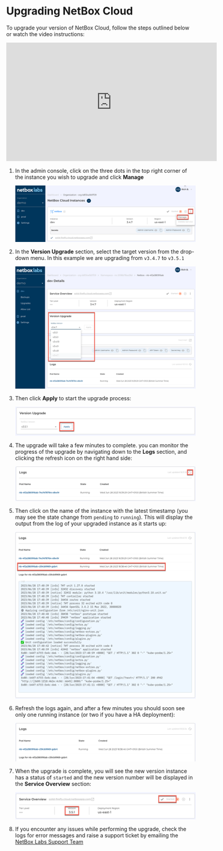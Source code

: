 # Upgrading NetBox Cloud

To upgrade your version of NetBox Cloud, follow the steps outlined below or watch the video instructions: 

<iframe width="560" height="315" src="https://www.youtube.com/embed/9CyJSRCuGXY?si=2bm6fzbT6VI6kxLz" title="YouTube video player" frameborder="0" allow="accelerometer; autoplay; clipboard-write; encrypted-media; gyroscope; picture-in-picture; web-share" allowfullscreen></iframe>

1. In the admin console, click on the three dots in the top right corner of the instance you wish to upgrade and click **Manage**

    ![manage instance](..//images/console/manage_instance.png)

2. In the **Version Upgrade** section, select the target version from the drop-down menu. In this example we are upgrading from `v3.4.7` to `v3.5.1`

    ![select target version](../images/console/version_upgrade.png)

3. Then click **Apply** to start the upgrade process: 

    ![apply upgrade](../images/console/apply_version_upgrade.png)

4. The upgrade will take a few minutes to complete. you can monitor the progress of the upgrade by navigating down to the **Logs** section, and clicking the refresh icon on the right hand side:

    ![refresh logs](../images/console/refesh_logs.png)

5. Then click on the name of the instance with the latest timestamp (you may see the state change from `pending` to `running`). This will display the output from the log of your upgraded instance as it starts up:

    ![view log file](../images/console/view_logs.png)

5. Refresh the logs again, and after a few minutes you should soon see only one running instance (or two if you have a HA deployment):

    ![refresh logs](../images/console/view_logs_2.png)

6. When the upgrade is complete, you will see the new version instance has a status of `started` and the new version number will be displayed in the **Service Overview** section: 

    ![complete upgrade](../images/console/complete_upgrade.png)

7. If you encounter any issues while performing the upgrade, check the logs for error messages and raise a support ticket by emailing the [NetBox Labs Support Team](mailto:support@netboxlabs.com)